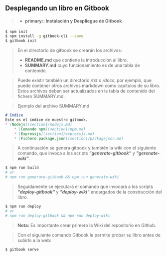 Desplegando un libro en Gitbook
-------------


>- #### primary:: Instalación y Despliegue de Gitbook

> 
```bash
$ npm init
$ npm install -g gitbook-cli --save
$ gitbook init
```

> En el directorio de gitbook se crearán los archivos: 
>- **README.md** que contiene la introducción al libro.
>- **SUMMARY.md** cuyo funcionamiento es de una tabla de contenido.

> Puede existir también un directorio */txt* o */docs*, por ejemplo, que puede contener otros archivos
markdown como capítulos de su libro.
>Estos archivos deben ser actualizados en la tabla de contenido del fichero SUMMARY.md.

> Ejemplo del archivo SUMMARY.md
>
```markdown
# Indice
Este es el indice de nuestro gitbook.
* [Nodejs](section1/nodejs.md)
    * [Comando npm](section1/npm.md)
    * [Expressjs](section1/expressjs.md)
    * [Fichero package.json](section1/packagejson.md)
```


> A continuación se genera gitbook y también la wiki con el siguiente comando,
que invoca a los scripts ***"generate-gitbook"*** y ***"gerenate-wiki"***.
>
```bash
$ npm run build
# or
# npm run generate-gitbook && npm run generate-wiki
```

> Seguidamente se ejecutará el comando que invocará a los scripts ***"deploy-gitbook"*** 
y ***"deploy-wiki"*** encargados de la construcción del libro.
>
```bash
$ npm run deploy
# or
# npm run deploy-gitbook && npm run deploy-wiki
```

> **Nota:** Es importante crear primero la Wiki del repositorio en Github.


> Con el siguiente comando Gitbook le permite probar su libro antes de subirlo a la web:
>
```bash
$ gitbook serve 
```